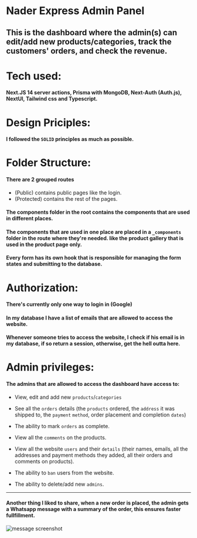 # Nader Express Admin Panel

## This is the dashboard where the admin(s) can edit/add new products/categories, track the customers' orders, and check the revenue.

# Tech used:

#### Next.JS 14 server actions, Prisma with MongoDB, Next-Auth (Auth.js), NextUI, Tailwind css and Typescript.

# Design Priciples:

#### I followed the `SOLID` principles as much as possible.

# Folder Structure:

#### There are 2 grouped routes

- (Public) contains public pages like the login.
- (Protected) contains the rest of the pages.

#### The components folder in the root contains the components that are used in different places.

#### The components that are used in one place are placed in a `_components` folder in the route where they're needed. like the product gallery that is used in the product page only.

#### Every form has its own hook that is responsible for managing the form states and submitting to the database.

# Authorization:

#### There's currently only one way to login in (Google)

#### In my database I have a list of emails that are allowed to access the website.

#### Whenever someone tries to access the website, I check if his email is in my database, if so return a session, otherwise, get the hell outta here.

# Admin privileges:

#### The admins that are allowed to access the dashboard have access to:

- View, edit and add new `products`/`categories`

- See all the `orders` details (the `products` ordered, the `address` it was shipped to, the `payment` `method`, order placement and completion `dates`)

- The ability to mark `orders` as complete.

- View all the `comments` on the products.

- View all the website `users` and their `details` (their names, emails, all the addresses and payment methods they added, all their orders and comments on products).

- The ability to `ban` users from the website.

- The ability to delete/add new `admins`.

---

#### Another thing I liked to share, when a new order is placed, the admin gets a Whatsapp message with a summary of the order, this ensures faster fullfillment.

![message screenshot](https://res.cloudinary.com/dqkyatgoy/image/upload/v1703711280/Frame_26_hag6un.png)
